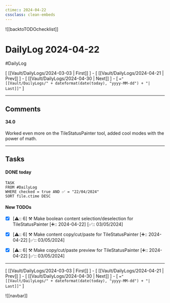 ```yaml
---
ctime:: 2024-04-22
cssclass: clean-embeds
---
```

![[backtoTODOchecklist]]
# DailyLog 2024-04-22

#DailyLog

\[ [[Vault/DailyLogs/2024-03-03 | First]] \] - \[ [[Vault/DailyLogs/2024-04-21 | Prev]] \] - \[ [[Vault/DailyLogs/2024-04-30 | Next]] \] - \[ `="[[Vault/DailyLogs/" + dateformat(date(today), "yyyy-MM-dd") + "| Last]]"` \]

---

## Comments

#### 34.0

Worked even more on the TileStatusPainter tool, added cool modes with the power of math.



---

## Tasks
#### DONE today
```dataview
TASK
FROM #DailyLog
WHERE checked = true AND ✅ = "22/04/2024"
SORT file.ctime DESC
```


#### New TODOs
- [x] [⚠️:: 6] ⚒️ Make boolean content selection/deselection for TileStatusPainter [➕:: 2024-04-22] [✅:: 03/05/2024]
- [x] [⚠️:: 6] ⚒️ Make content copy/cut/paste for TileStatusPainter [➕:: 2024-04-22] [✅:: 03/05/2024]
- [x] [⚠️:: 6] ⚒️ Make copy/cut/paste preview for TileStatusPainter [➕:: 2024-04-22] [✅:: 03/05/2024]



---

\[ [[Vault/DailyLogs/2024-03-03 | First]] \] - \[ [[Vault/DailyLogs/2024-04-21 | Prev]] \] - \[ [[Vault/DailyLogs/2024-04-30 | Next]] \] - \[ `="[[Vault/DailyLogs/" + dateformat(date(today), "yyyy-MM-dd") + "| Last]]"` \]

![[navbar]]



